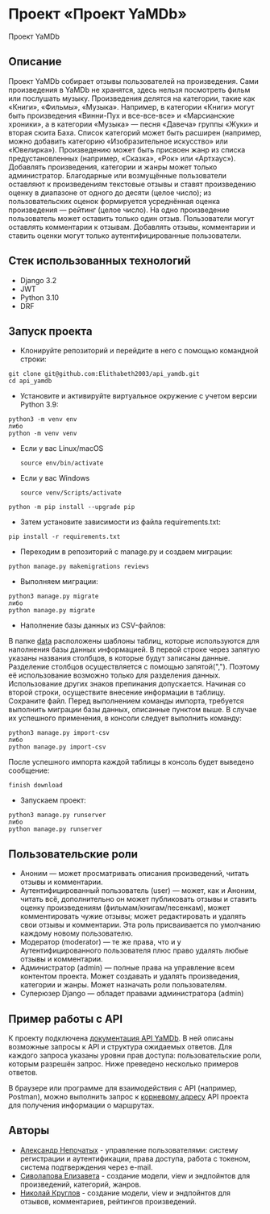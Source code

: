 # Проект «Проект YaMDb»
Проект YaMDb
## Описание
Проект YaMDb собирает отзывы пользователей на произведения. Сами произведения в YaMDb не хранятся, здесь нельзя посмотреть фильм или послушать музыку.
Произведения делятся на категории, такие как «Книги», «Фильмы», «Музыка». Например, в категории «Книги» могут быть произведения «Винни-Пух и все-все-все» и «Марсианские хроники», а в категории «Музыка» — песня «Давеча» группы «Жуки» и вторая сюита Баха. Список категорий может быть расширен (например, можно добавить категорию «Изобразительное искусство» или «Ювелирка»). 
Произведению может быть присвоен жанр из списка предустановленных (например, «Сказка», «Рок» или «Артхаус»). 
Добавлять произведения, категории и жанры может только администратор.
Благодарные или возмущённые пользователи оставляют к произведениям текстовые отзывы и ставят произведению оценку в диапазоне от одного до десяти (целое число); из пользовательских оценок формируется усреднённая оценка произведения — рейтинг (целое число). На одно произведение пользователь может оставить только один отзыв.
Пользователи могут оставлять комментарии к отзывам.
Добавлять отзывы, комментарии и ставить оценки могут только аутентифицированные пользователи.
## Стек использованных технологий
+ Django 3.2
+ JWT
+ Python 3.10
+ DRF

## Запуск проекта
+ Клонируйте репозиторий и перейдите в него с помощью командной строки:
```
git clone git@github.com:Elithabeth2003/api_yamdb.git
cd api_yamdb
```
+ Установите и активируйте виртуальное окружение c учетом версии Python 3.9:

```
python3 -m venv env
либо
python -m venv venv
```
* Если у вас Linux/macOS

    ```
    source env/bin/activate
    ```

* Если у вас Windows

    ```
    source venv/Scripts/activate
    ```
```
python -m pip install --upgrade pip
```

+ Затем установите зависимости из файла requirements.txt:

```
pip install -r requirements.txt
```

+ Переходим в репозиторий с manage.py и создаем миграции:

```
python manage.py makemigrations reviews
```
+ Выполняем миграции:
```
python3 manage.py migrate
либо
python manage.py migrate
```

+ Наполнение базы данных из CSV-файлов:

В папке [data](api_yamdb/data) расположены шаблоны таблиц, которые используются для наполнения базы данных информацией. В первой строке через запятую указаны названия столбцов, в которые будут записаны данные. Разделение столбцов осуществляется с помощью запятой(","). Поэтому её использование возможно только для разделения данных. Использование других знаков препинания допускается. Начиная со второй строки, осуществите внесение информации в таблицу. Сохраните файл.
Перед выполнением команды импорта, требуется выполнить миграции базы данных, описанные пунктом выше. 
В случае их успешного применения, в консоли следует выполнить команду:

```
python3 manage.py import-csv
либо
python manage.py import-csv
```

После успешного импорта каждой таблицы в консоль будет выведено сообщение:

```
finish download
```

+ Запускаем проект:

```
python3 manage.py runserver
либо
python manage.py runserver
```

## Пользовательские роли

+ Аноним — может просматривать описания произведений, читать отзывы и комментарии.
+ Аутентифицированный пользователь (user) — может, как и Аноним, читать всё, дополнительно он может публиковать отзывы и ставить оценку произведениям (фильмам/книгам/песенкам), может комментировать чужие отзывы; может редактировать и удалять свои отзывы и комментарии. Эта роль присваивается по умолчанию каждому новому пользователю.
+ Модератор (moderator) — те же права, что и у Аутентифицированного пользователя плюс право удалять любые отзывы и комментарии.
+ Администратор (admin) — полные права на управление всем контентом проекта. Может создавать и удалять произведения, категории и жанры. Может назначать роли пользователям.
+ Суперюзер Django — обладет правами администратора (admin)

## Пример работы с API

К проекту подключена [документация  API YaMDb](http://127.0.0.1:8000/redoc/). В ней описаны возможные запросы к API и структура ожидаемых ответов. Для каждого запроса указаны уровни прав доступа: пользовательские роли, которым разрешён запрос. Ниже преведено несколько примеров ответов.

В браузере или программе для взаимодействия с API (например, Postman), можно выполнить запрос к [корневому адресу](http://127.0.0.1:8000/api/v1/) API проекта для получения информации о маршрутах.

## Авторы

+ [Александр Непочатых](https://github.com/nepa27) - управление пользователями: систему регистрации и аутентификации, права доступа, работа с токеном, система подтверждения через e-mail.
+ [Сиволапова Елизавета](https://github.com/Elithabeth2003) -  создание модели, view и эндпойнтов для произведений, категорий, жанров.
+ [Николай Круглов](https://github.com/kryglov-n) - создание модели, view и эндпойнтов для отзывов, комментариев, рейтингов произведений.
